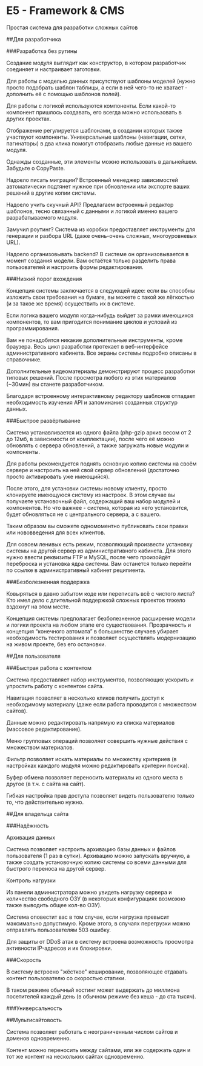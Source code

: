 # E5 - Framework &amp; CMS

Простая система для разработки сложных сайтов

##Для разработчика

###Разработка без рутины

Создание модуля выглядит как конструктор, в котором разработчик соединяет и настраивает заготовки.

Для работы с моделью данных присутствуют шаблоны моделей (нужно просто подобрать шаблон таблицы, а если в ней чего-то не хватает - дополнить её с помощью шаблонов полей).

Для работы с логикой используются компоненты. Если какой-то компонент пришлось создавать, его всегда можно использовать в других проектах.

Отображение регулируется шаблонами, в создании которых также участвуют компоненты. Универсальные шаблоны (навигации, сетки, пагинаторы) в два клика помогут отобразить любые данные из вашего модуля.

Однажды созданные, эти элементы можно использовать в дальнейшем. Забудьте о CopyPaste.

Надоело писать миграции? Встроенный менеджер зависимостей автоматически подтянет нужное при обновлении или экспорте ваших решений в другие копии системы.

Надоело учить скучный API? Предлагаем встроенный редактор шаблонов, тесно связанный с данными и логикой именно вашего разрабатываемого модуля.

Замучил роутинг? Система из коробки предоставляет инструменты для генерации и разбора URL (даже очень-очень сложных, многоуровневых URL).

Надоело организовывать backend? В системе он организовывается в момент создания модели. Вам остаётся только разделить права пользователей и настроить формы редактирования.

###Низкий порог вхождения

Концепция системы заключается в следующей идее: если вы способны изложить свои требования на бумаге, вы можете с такой же лёгкостью (и за такое же время) осуществить их в системе.

Если логика вашего модуля когда-нибудь выйдет за рамки имеющихся компонентов, то вам пригодится понимание циклов и условий из программирования.

Вам не понадобятся никакие дополнительные инструменты, кроме браузера. Весь цикл разработки протекает в веб-интерфейсе административного кабинета. Все экраны системы подробно описаны в справочнике.

Дополнительные видеоматериалы демонстрируют процесс разработки типовых решений. После просмотра любого из этих материалов (~30мин) вы станете разработчиком.

Благодаря встроенному интерактивному редактору шаблонов отпадает необходимость изучения API и запоминания созданных структур данных.

###Быстрое развёртывание

Система устанавливается из одного файла (php-gzip архив весом от 2 до 12мб, в зависимости от комплектации), после чего её можно обновлять с сервера обновлений, а также загружать новые модули и компоненты.

Для работы рекомендуется поднять основную копию системы на своём сервере и настроить на ней свой сервер обновлений (достаточно просто активировать уже имеющийся).

После этого, для установки системы новому клиенту, просто клонируете имеющуюся систему из настроек. В этом случае вы получаете установочный файл, содержащий ваш набор модулей и компонентов. Но что важнее - система, которая из него установится, будет обновляться не с центрального сервера, а с вашего.

Таким образом вы сможете одномоментно публиковать свои правки или нововведения для всех клиентов.

Для совсем ленивых есть режим, позволяющий произвести установку системы на другой сервер из административного кабинета. Для этого нужно ввести реквизиты FTP и MySQL, после чего произойдёт переброска и установка ядра системы. Вам останется только перейти по ссылке в административный кабинет реципиента.

###Безболезненная поддержка

Ковыряться в давно забытом коде или переписать всё с чистого листа? Кто имел дело с длительной поддержкой сложных проектов тяжело вздохнут на этом месте.

Концепция системы предполагает безболезненное расширение модели и логики проекта на любом этапе его существования. Прозрачность и концепция “конечного автомата” в большинстве случаев убирает необходимость тестирования и позволяет осуществлять модернизацию на живом проекте, без его остановки.


##Для пользователя

###Быстрая работа с контентом

Система предоставляет набор инструментов, позволяющих ускорить и упростить работу с контентом сайта.

Навигация позволяет в несколько кликов получить доступ к необходимому материалу (даже если работа проводится с множеством сайтов).

Данные можно редактировать напрямую из списка материалов (массовое редактирование).

Меню групповых операций позволяет совершить нужные действия с множеством материалов.

Фильтр позволяет искать материалы по множеству критериев (в настройках каждого модуля можно редактировать критерии поиска).

Буфер обмена позволяет переносить материалы из одного места в другое (в т.ч. с сайта на сайт).

Гибкая настройка прав доступа позволяет видеть пользователю только то, что действительно нужно.


##Для владельца сайта

###Надёжность

Архивация данных

Система позволяет настроить архивацию базы данных и файлов пользователя (1 раз в сутки). Архивацию можно запускать вручную, а также создать установочную копию системы со всеми данными для быстрого переноса на другой сервер.

Контроль нагрузки

Из панели администратора можно увидеть нагрузку сервера и количество свободного ОЗУ (в некоторых конфигурациях возможно также выводить общее кол-во ОЗУ).

Система оповестит вас в том случае, если нагрузка превысит максимально допустимую. Кроме этого, в случаях перегрузки можно отправлять пользователям 503 ошибку.

Для защиты от DDoS атак в систему встроена возможность просмотра активности IP-адресов и их блокировки.

###Скорость

В систему встроено "жёсткое" кеширование, позволяющее отдавать контент пользователю со скоростью статики.

В таком режиме обычный хостинг может выдержать до миллиона посетителей каждый день (в обычном режиме без кеша - до ста тысяч).

###Универсальность

##Мультисайтовость

Система позволяет работать с неограниченным числом сайтов и доменов одновременно.

Контент можно переносить между сайтами, или же содержать один и тот же контент на нескольких сайтах одновременно.
